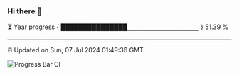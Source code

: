 ### Hi there 👋

⏳ Year progress { ███████████████▁▁▁▁▁▁▁▁▁▁▁▁▁▁▁ } 51.39 %

---

⏰ Updated on Sun, 07 Jul 2024 01:49:36 GMT

![Progress Bar CI](https://github.com/IshwaranRudhara/GIT-ACTION/workflows/Progress%20Bar%20CI/badge.svg)
